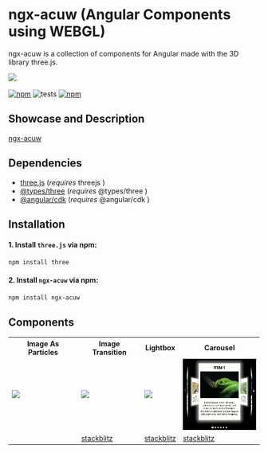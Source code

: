 # ngx-acuw (Angular Components using WEBGL)

ngx-acuw is a collection of components for Angular made with the 3D library three.js.

<img src="./projects/ng-acuw-showcase/src/assets/acuw.svg" width="200"/>

[![npm](https://shields.io/npm/l/ngx-acuw?maxAge=2592000)](/LICENSE)
![tests](https://github.com/windmichael/ngx-acuw/workflows/tests/badge.svg)
[![npm](https://img.shields.io/npm/v/ngx-acuw.svg?maxAge=2592000?style=plastic)](https://www.npmjs.com/package/ngx-acuw)

## Showcase and Description
[ngx-acuw](https://windmichael.github.io/ngx-acuw/)

## Dependencies
* [three.js](https://threejs.org) (*requires* threejs )
* [@types/three](https://www.npmjs.com/package/@types/three) (*requires* @types/three )
* [@angular/cdk](https://material.angular.io/cdk/categories) (*requires* @angular/cdk )

## Installation
#### 1. Install `three.js` via npm:
```
npm install three
```

#### 2. Install `ngx-acuw` via npm:
```
npm install ngx-acuw
```

## Components
<table>
  <tr>
    <th>Image As Particles</th>
    <th>Image Transition</th>
    <th>Lightbox</th>
    <th>Carousel</th>
  </tr>
  <tr>
    <td><img src="./projects/ng-acuw-showcase/src/assets/image-as-particles/imageAsParticles.gif" width="150"/></td>
    <td><img src="./projects/ng-acuw-showcase/src/assets/image-transition/imageTransition.gif" width="150"/></td>
    <td><img src="./projects/ng-acuw-showcase/src/assets/lightbox/lightbox.jpg" width="150"/></td>
    <td><img src="./projects/ng-acuw-showcase/src/assets/carousel/carousel.gif" width="150"/></td>
  </tr>
  <tr>
    <td></td>
    <td><a href="https://stackblitz.com/edit/ngx-acuw-image-transition">stackblitz<a/></td>
    <td><a href="https://stackblitz.com/edit/angular-ngx-acuw-lightbox">stackblitz<a/></td>
    <td><a href="https://stackblitz.com/edit/ngx-acuw-carousel">stackblitz<a/></td>
  </tr>
</table>
